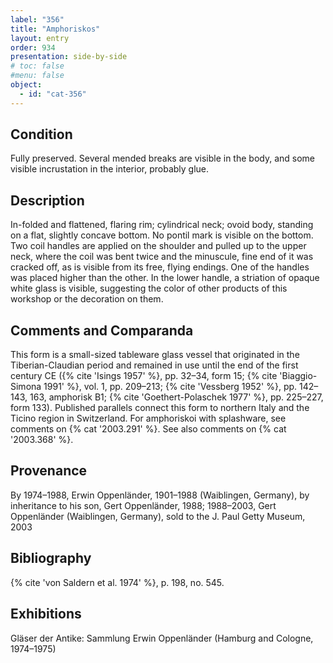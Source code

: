 ```yaml
---
label: "356"
title: "Amphoriskos"
layout: entry
order: 934
presentation: side-by-side
# toc: false
#menu: false 
object:
  - id: "cat-356"
---
```


## Condition

Fully preserved. Several mended breaks are visible in the body, and some visible incrustation in the interior, probably glue.

## Description

In-folded and flattened, flaring rim; cylindrical neck; ovoid body, standing on a flat, slightly concave bottom. No pontil mark is visible on the bottom. Two coil handles are applied on the shoulder and pulled up to the upper neck, where the coil was bent twice and the minuscule, fine end of it was cracked off, as is visible from its free, flying endings. One of the handles was placed higher than the other. In the lower handle, a striation of opaque white glass is visible, suggesting the color of other products of this workshop or the decoration on them.

## Comments and Comparanda

This form is a small-sized tableware glass vessel that originated in the Tiberian-Claudian period and remained in use until the end of the first century CE ({% cite 'Isings 1957' %}, pp. 32–34, form 15; {% cite 'Biaggio-Simona 1991' %}, vol. 1, pp. 209–213; {% cite 'Vessberg 1952' %}, pp. 142–143, 163, amphorisk B1; {% cite 'Goethert-Polaschek 1977' %}, pp. 225–227, form 133). Published parallels connect this form to northern Italy and the Ticino region in Switzerland. For amphoriskoi with splashware, see comments on {% cat '2003.291' %}. See also comments on {% cat '2003.368' %}.

## Provenance

By 1974–1988, Erwin Oppenländer, 1901–1988 (Waiblingen, Germany), by inheritance to his son, Gert Oppenländer, 1988; 1988–2003, Gert Oppenländer (Waiblingen, Germany), sold to the J. Paul Getty Museum, 2003

## Bibliography

{% cite 'von Saldern et al. 1974' %}, p. 198, no. 545.

## Exhibitions

Gläser der Antike: Sammlung Erwin Oppenländer (Hamburg and Cologne, 1974–1975)